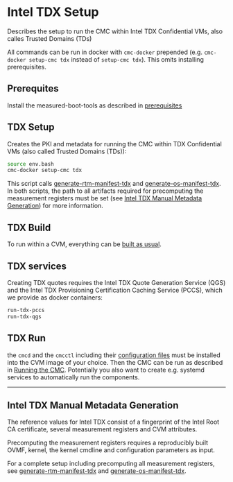 # Intel TDX Setup

Describes the setup to run the CMC within Intel TDX Confidential VMs, also calles Trusted Domains (TDs)

All commands can be run in docker with `cmc-docker` prepended (e.g. `cmc-docker setup-cmc tdx`
instead of `setup-cmc tdx`). This omits installing prerequisites.

## Prerequites

Install the measured-boot-tools as described in [prerequisites](./setup.md#prerequisites)

## TDX Setup

Creates the PKI and metadata for running the CMC within TDX Confidential VMs (also called
Trusted Domains (TDs)):
```sh
source env.bash
cmc-docker setup-cmc tdx
```

This script calls [generate-rtm-manifest-tdx](../bin/generate-rtm-manifest-tdx) and
[generate-os-manifest-tdx](../bin/generate-os-manifest-tdx). In both scripts, the
path to all artifacts required for precomputing the measurement registers must be set
(see [Intel TDX Manual Metadata Generation](./setup-tdx.md#intel-tdx-manual-metadata-generation))
for more information.

## TDX Build

To run within a CVM, everything can be [built as usual](./build.md).

## TDX services

Creating TDX quotes requires the Intel TDX Quote Generation Service (QGS) and the Intel
TDX Provisioning Certification Caching Service (PCCS), which we provide as docker containers:
```sh
run-tdx-pccs
run-tdx-qgs
```

## TDX Run

the `cmcd` and the `cmcctl` including their [configuration files](./run.md) must be installed
into the CVM image of your choice. Then the CMC can be run as described in
[Running the CMC](./run.md). Potentially you also want to create e.g. systemd services
to automatically run the components.


---


## Intel TDX Manual Metadata Generation

The reference values for Intel TDX consist of a fingerprint of the Intel Root CA certificate,
several measurement registers and CVM attributes.

Precomputing the measurement registers requires a reproducibly built OVMF, kernel, the kernel
cmdline and configuration parameters as input.

For a complete setup including precomputing all measurement registers, see
[generate-rtm-manifest-tdx](../bin/generate-rtm-manifest-sgx) and
[generate-os-manifest-tdx](../bin/generate-os-manifest-tdx).